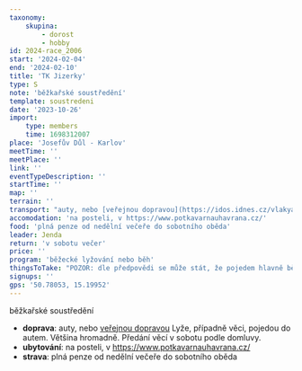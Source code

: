 ```yaml
---
taxonomy:
    skupina:
        - dorost
        - hobby
id: 2024-race_2006
start: '2024-02-04'
end: '2024-02-10'
title: 'TK Jizerky'
type: S
note: 'běžkařské soustředění'
template: soustredeni
date: '2023-10-26'
import:
    type: members
    time: 1698312007
place: 'Josefův Důl - Karlov'
meetTime: ''
meetPlace: ''
link: ''
eventTypeDescription: ''
startTime: ''
map: ''
terrain: ''
transport: "auty, nebo [veřejnou dopravou](https://idos.idnes.cz/vlakyautobusymhdvse/spojeni/prehled/?p=Fyb5SSWpsOpfNdTbad2ENK5UbPC5ckqif.KrmrCP76kKl50G8WS0ffCMWN9YYwpiOzfztsq:sJE3h3IIp9GaQdWvyyeqXbzO:.9k6lnCv33a3CHGwvw:7zt4Y99hwkIpy8oLqpau1xSA1SzDmCbG6zeMtxhYQKUPUlRuMmZZ3GhYZd7OwhdJWGnFVLTRv8GrH7sqIEuH9:5677ZeRumQwOsT4J2fZSHxRQxjunSCcldcXAcFrpA6DFsWcAKz9ZwTAUJuhI9zT6iQe92nAx2ny5u0KhIdE1xk)\r\nLyže, případně věci, pojedou do autem. Většina hromadně. Předání věcí v sobotu podle domluvy."
accomodation: 'na posteli, v https://www.potkavarnauhavrana.cz/'
food: 'plná penze od nedělní večeře do sobotního oběda'
leader: Jenda
return: 'v sobotu večer'
price: ''
program: 'běžecké lyžování nebo běh'
thingsToTake: "POZOR: dle předpovědi se může stát, že pojedem hlavně běhat\r\n* věci na běžky\r\n* boty a oblečení na běh do lesa (mizerná předpověď)\r\n\t* hřebové i špuntové\r\n* boty na běh po cestách\r\n* plavky"
signups: ''
gps: '50.78053, 15.19952'
---
```


běžkařské soustředění
* **doprava**: auty, nebo [veřejnou dopravou](https://idos.idnes.cz/vlakyautobusymhdvse/spojeni/prehled/?p=Fyb5SSWpsOpfNdTbad2ENK5UbPC5ckqif.KrmrCP76kKl50G8WS0ffCMWN9YYwpiOzfztsq:sJE3h3IIp9GaQdWvyyeqXbzO:.9k6lnCv33a3CHGwvw:7zt4Y99hwkIpy8oLqpau1xSA1SzDmCbG6zeMtxhYQKUPUlRuMmZZ3GhYZd7OwhdJWGnFVLTRv8GrH7sqIEuH9:5677ZeRumQwOsT4J2fZSHxRQxjunSCcldcXAcFrpA6DFsWcAKz9ZwTAUJuhI9zT6iQe92nAx2ny5u0KhIdE1xk)
Lyže, případně věci, pojedou do autem. Většina hromadně. Předání věcí v sobotu podle domluvy.
* **ubytování**: na posteli, v https://www.potkavarnauhavrana.cz/
* **strava**: plná penze od nedělní večeře do sobotního oběda
